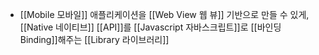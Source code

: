 - [[Mobile 모바일]] 애플리케이션을 [[Web View 웹 뷰]] 기반으로 만들 수 있게, [[Native 네이티브]] [[API]]를 [[Javascript 자바스크립트]]로 [[바인딩 Binding]]해주는 [[Library 라이브러리]]